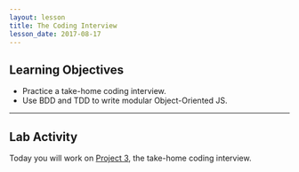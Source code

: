 ```yaml
---
layout: lesson
title: The Coding Interview
lesson_date: 2017-08-17
---
```


## Learning Objectives

- Practice a take-home coding interview.
- Use BDD and TDD to write modular Object-Oriented JS.

---

## Lab Activity

Today you will work on [Project 3](/project/03-coding-interview/), the take-home coding interview.
